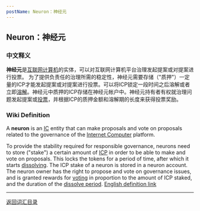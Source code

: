```yaml
---
postName: Neuron：神经元
---
```

## Neuron：神经元
### 中文释义
**神经元**是[互联网计算机](../I/ic)的实体，可以对互联网计算机平台治理发起提案或对提案进行投票。
为了提供负责任的治理所需的稳定性，神经元需要存储（"质押"）一定量的ICP才能发起提案或对提案进行投票。可以将ICP锁定一段时间之后溶解或者立即[溶解](../D/dissolvingstate)。神经元中质押的ICP存储在神经元帐户中。神经元持有者有权就治理问题发起提案或[投票](../V/voting)，并根据ICP的质押金额和溶解期的长度来获得投票奖励。
### Wiki Definition
A **neuron** is an [IC](../I/ic) entity that can make proposals and vote on proposals related to the governance of the [Internet Computer](../I/ic) platform.<br>

To provide the stability required for responsible governance, neurons need to store ("stake") a certain amount of [ICP](../I/icp) in order to be able to make and vote on proposals. This locks the tokens for a period of time, after which it starts [dissolving](../D/dissolvingstate). The ICP stake of a neuron is stored in a neuron account. The neuron owner has the right to propose and vote on governance issues, and is granted rewards for [voting](../V/voting) in proportion to the amount of ICP staked, and the duration of the [dissolve period](non-dissolvingstate).   [English definition link](https://wiki.internetcomputer.org/wiki/Glossary#neuron)

---
[返回词汇目录](../glossary)